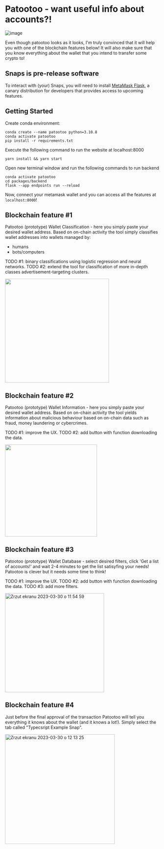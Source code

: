 # Patootoo - want useful info about accounts?!

![image](https://user-images.githubusercontent.com/57833772/228804128-842ef716-b027-4acd-9ddf-425c89b73e8d.png)

Even though patootoo looks as it looks, I'm truly convinced that it will help you with one of the blockchain features below! It will also make sure that you know everything about the wallet that you intend to transfer some crypto to!

## Snaps is pre-release software

To interact with (your) Snaps, you will need to install [MetaMask Flask](https://metamask.io/flask/), a canary distribution for developers that provides access to upcoming features.

## Getting Started

Create conda environment:
```shell
conda create --name patootoo python=3.10.8
conda activate patootoo
pip install -r requirements.txt
```

Execute the following command to run the website at localhost:8000
```shell
yarn install && yarn start
```

Open new terminal window and run the following commands to run backend
```shell
conda activate patootoo
cd packages/backend
flask --app endpoints run --reload
```

Now, connect your metamask wallet and you can access all the features at ```localhost:8000```!

## Blockchain feature #1

Patootoo (prototype) Wallet Classification - here you simply paste your desired wallet address. Based on on-chain activity the tool simply classifies wallet addresses into wallets managed by:
- humans
- bots/computers

TODO #1: binary classifications using logistic regression and neural networks.
TODO #2: extend the tool for classification of more in-depth classes advertisement-targeting clusters.

<img width="339" alt="" src="https://user-images.githubusercontent.com/57833772/228801167-ea9d59bc-8bc2-4fb4-956d-acfb60668f6a.png">

## Blockchain feature #2

Patootoo (prototype) Wallet Information - here you simply paste your desired wallet address. Based on on-chain activity the tool yields information about malicious behaviour based on on-chain data such as fraud, money laundering or cybercrimes.

TODO #1: improve the UX.
TODO #2: add button with function downloading the data.

<img width="300" alt="" src="https://user-images.githubusercontent.com/57833772/228802518-63d008ec-1970-4a34-9519-db40de913a0d.png">

## Blockchain feature #3

Patootoo (prototype) Wallet Database - select desired filters, click 'Get a list of accounts!' and wait 2-4 minutes to get the list satisyfing your needs! Patootoo is clever but it needs some time to think!

TODO #1: improve the UX.
TODO #2: add button with function downloading the data.
TODO #3: add more filters.

<img width="323" alt="Zrzut ekranu 2023-03-30 o 11 54 59" src="https://user-images.githubusercontent.com/57833772/228803403-f2ba4e70-e490-4640-ae69-4547717c7a2c.png">

## Blockchain feature #4

Just before the final approval of the transaction Patootoo will tell you everything it knows about the wallet (and it knows a lot!). Simply select the tab called "Typecsript Example Snap".

<img width="358" alt="Zrzut ekranu 2023-03-30 o 12 13 25" src="https://user-images.githubusercontent.com/57833772/228805463-0e2941dc-5bb4-4c8b-a7b7-3e53089a9e65.png">

